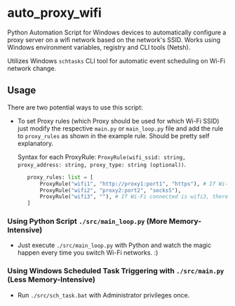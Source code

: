 # auto_proxy_wifi

Python Automation Script for Windows devices to automatically configure a proxy server on a wifi network based on the network's SSID. Works using Windows environment variables, registry and CLI tools (Netsh).

Utilizes Windows `schtasks` CLI tool for automatic event scheduling on Wi-Fi network change.

## Usage

There are two potential ways to use this script:

- To set Proxy rules (which Proxy should be used for which Wi-Fi SSID) just modify the respective `main.py` or `main_loop.py` file and add the rule to `proxy_rules` as shown in the example rule. Should be pretty self explanatory. 

  Syntax for each ProxyRule: `ProxyRule(wifi_ssid: string, proxy_address: string, proxy_type: string (optional))`.

   ```python
      proxy_rules: list = [
          ProxyRule("wifi1", "http://proxy1:port1", "https"), # If Wi-Fi connected is wifi1, proxy should be http://proxy1:port1
          ProxyRule("wifi2", "proxy2:port2", "socks5"),
          ProxyRule("wifi3", ""), # If Wi-Fi connected is wifi3, there will be no proxy.
      ]
   ```

### Using Python Script `./src/main_loop.py` (More Memory-Intensive)

- Just execute `./src/main_loop.py` with Python and watch the magic happen every time you switch Wi-Fi networks. :)

### Using Windows Scheduled Task Triggering with `./src/main.py` (Less Memory-Intensive)

- Run `./src/sch_task.bat` with Administrator privileges once.

